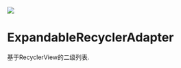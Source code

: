 [![](https://jitpack.io/v/LiuStangMing/ExpandableRecyclerAdapter.svg)](https://jitpack.io/#LiuStangMing/ExpandableRecyclerAdapter)
# ExpandableRecyclerAdapter
基于RecyclerView的二级列表.
